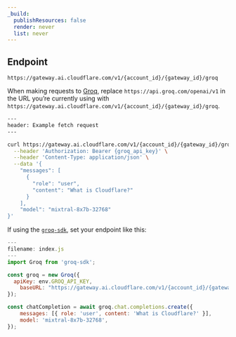 ```yaml
---
_build:
  publishResources: false
  render: never
  list: never
---
```

## Endpoint

`https://gateway.ai.cloudflare.com/v1/{account_id}/{gateway_id}/groq`

When making requests to [Groq](https://groq.com/), replace `https://api.groq.com/openai/v1` in the URL you’re currently using with `https://gateway.ai.cloudflare.com/v1/{account_id}/{gateway_id}/groq`.

```bash
---
header: Example fetch request
---

curl https://gateway.ai.cloudflare.com/v1/{account_id}/{gateway_id}/groq/chat/completions \
  --header 'Authorization: Bearer {groq_api_key}' \
  --header 'Content-Type: application/json' \
  --data '{
    "messages": [
      {
        "role": "user",
        "content": "What is Cloudflare?"
      }
    ],
    "model": "mixtral-8x7b-32768"
}'
```

If using the [`groq-sdk`](https://www.npmjs.com/package/groq-sdk), set your endpoint like this:

```javascript
---
filename: index.js
---
import Groq from 'groq-sdk';

const groq = new Groq({
  apiKey: env.GROQ_API_KEY,
	baseURL: "https://gateway.ai.cloudflare.com/v1/{account_id}/{gateway_id}/groq"
});

const chatCompletion = await groq.chat.completions.create({
	messages: [{ role: 'user', content: 'What is Cloudflare?' }],
	model: 'mixtral-8x7b-32768',
});
```